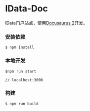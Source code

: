 # IData-Doc

IData门户站点，使用[Docusaurus 2](https://docusaurus.io/)开发。

### 安装依赖

```
$ npm install
```

### 本地开发

```
$npm run start

// localhost:3000
```

### 构建

```
$ npm run build
```